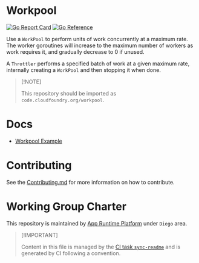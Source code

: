 # Workpool

[![Go Report
Card](https://goreportcard.com/badge/code.cloudfoundry.org/workpool)](https://goreportcard.com/report/code.cloudfoundry.org/workpool)
[![Go
Reference](https://pkg.go.dev/badge/code.cloudfoundry.org/workpool.svg)](https://pkg.go.dev/code.cloudfoundry.org/workpool)

Use a `WorkPool` to perform units of work concurrently at a maximum
rate. The worker goroutines will increase to the maximum number of
workers as work requires it, and gradually decrease to 0 if unused.

A `Throttler` performs a specified batch of work at a given maximum
rate, internally creating a `WorkPool` and then stopping it when done.

> \[!NOTE\]
>
> This repository should be imported as
> `code.cloudfoundry.org/workpool`.

# Docs

-   [Workpool Example](./docs/010-example.md)

# Contributing

See the [Contributing.md](./.github/CONTRIBUTING.md) for more
information on how to contribute.

# Working Group Charter

This repository is maintained by [App Runtime
Platform](https://github.com/cloudfoundry/community/blob/main/toc/working-groups/app-runtime-platform.md)
under `Diego` area.

> \[!IMPORTANT\]
>
> Content in this file is managed by the [CI task
> `sync-readme`](https://github.com/cloudfoundry/wg-app-platform-runtime-ci/blob/main/shared/tasks/sync-readme/metadata.yml)
> and is generated by CI following a convention.
